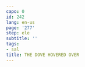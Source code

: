 ```yaml
---
capo: 0
id: 242
lang: en-us
page: '277'
step: ele
subtitle: ''
tags:
- sal
title: THE DOVE HOVERED OVER
---
```

